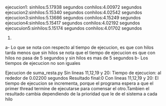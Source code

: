 ejecucion1: sinhilos:5.17938 segundos
	    conhilos:4.00972 segundos
ejecucion2:sinhilos:5.15340 segundos
	   conhilos:4.02542 segundos
ejecucion3:sinhilos:5.13686 segundos
	   conhilos:4.15249 segundos
ejecucion4:sinhilos:5.15417 segundos
	   conhilos:4.02192 segundos
ejecucuion5:sinhilos:5.15174 segundos
	    conhilos:4.01702 segundos

1)
  a- Lo que se nota con respecto al tiempo de ejecucion, es que con hilos tarda menos que sin hilos
    se nota que el tiempo de ejecucion es que con hilos no pasa de 5 segundos y sin hilos es mas de 5 segundos
  b- Los tiempos de ejecucion no son iguales

Ejecucion de suma_resta.py
  Sin lineas 11,12,19 y 20:
	Tiempo de ejecucion: al rededor de 0.02200 segundos
	Resultado final:0
  Con lineas 11,12,19 y 20:
	El tiempo de ejecucion se incrementa, porque el programa espera a que el primer thread termine de ejecutarse 
para comensar el otro.Tambien el resultado cambia dependiendo de la prioridad que le de el sistema a cada hilo
